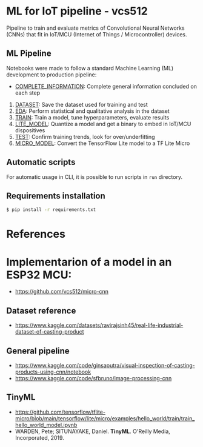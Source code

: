 # ML for IoT pipeline - vcs512

Pipeline to train and evaluate metrics of Convolutional Neural Networks (CNNs) 
that fit in IoT/MCU (Internet of Things / Microcontroller) devices.

## ML Pipeline

Notebooks were made to follow a standard Machine Learning (ML)
development to production pipeline:
- [COMPLETE_INFORMATION](./0_dev_notebooks/Readme.md):
    Complete general information concluded on each step
1. [DATASET](./dataset/Readme.md):
    Save the dataset used for training and test
2. [EDA](./0_dev_notebooks/2_dataset_explore.ipynb):
    Perform statistical and qualitative analysis in the dataset
3. [TRAIN](./0_dev_notebooks/3_holdout_train.ipynb):
    Train a model, tune hyperparameters, evaluate results
4. [LITE_MODEL](./0_dev_notebooks/4_fp_qt_train.ipynb):
    Quantize a model and get a binary to embed in IoT/MCU dispositives
5. [TEST](./0_dev_notebooks/5_fp_qt_train_test.ipynb):
    Confirm training trends, look for over/underfitting
6. [MICRO_MODEL](./0_dev_notebooks/9_convert_to_TFLiteMicro.ipynb):
    Convert the TensorFlow Lite model to a TF Lite Micro

## Automatic scripts
For automatic usage in CLI, it is possible to run scripts in ```run``` directory.

## Requirements installation
```bash
$ pip install -r requirements.txt
```

# References

# Implementarion of a model in an ESP32 MCU:
- https://github.com/vcs512/micro-cnn

## Dataset reference
- https://www.kaggle.com/datasets/ravirajsinh45/real-life-industrial-dataset-of-casting-product

## General pipeline
- https://www.kaggle.com/code/ginsaputra/visual-inspection-of-casting-products-using-cnn/notebook
- https://www.kaggle.com/code/sfbruno/image-processing-cnn

## TinyML
- https://github.com/tensorflow/tflite-micro/blob/main/tensorflow/lite/micro/examples/hello_world/train/train_hello_world_model.ipynb
- WARDEN, Pete; SITUNAYAKE, Daniel. **TinyML**. O'Reilly Media, Incorporated, 2019.
